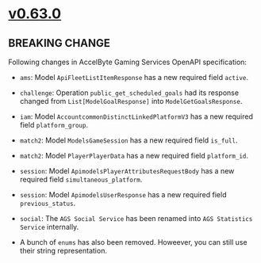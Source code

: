 # [v0.63.0]

## BREAKING CHANGE

Following changes in AccelByte Gaming Services OpenAPI specification:

- `ams`: Model `ApiFleetListItemResponse` has a new required field `active`.

- `challenge`: Operation `public_get_scheduled_goals` had its response changed from `List[ModelGoalResponse]` into `ModelGetGoalsResponse`.

- `iam`: Model `AccountcommonDistinctLinkedPlatformV3` has a new required field `platform_group`.

- `match2`: Model `ModelsGameSession` has a new required field `is_full`.
- `match2`: Model `PlayerPlayerData` has a new required field `platform_id`.

- `session`: Model `ApimodelsPlayerAttributesRequestBody` has a new required field `simultaneous_platform`.
- `session`: Model `ApimodelsUserResponse` has a new required field `previous_status`.

- `social`: The `AGS Social Service` has been renamed into `AGS Statistics Service` internally.

* A bunch of `enums` has also been removed. Howeever, you can still use their string representation.

[v0.63.0]: https://github.com/AccelByte/accelbyte-python-sdk/compare/v0.62.0..v0.63.0
